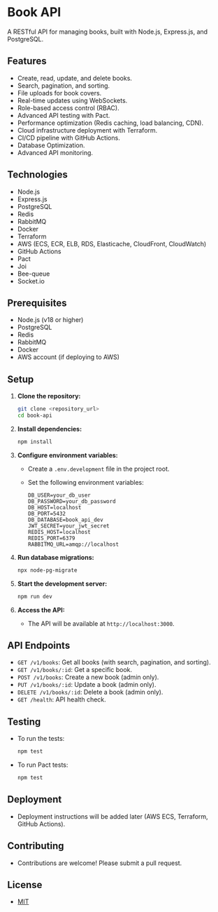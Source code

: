 # Book API

A RESTful API for managing books, built with Node.js, Express.js, and PostgreSQL.

## Features

-   Create, read, update, and delete books.
-   Search, pagination, and sorting.
-   File uploads for book covers.
-   Real-time updates using WebSockets.
-   Role-based access control (RBAC).
-   Advanced API testing with Pact.
-   Performance optimization (Redis caching, load balancing, CDN).
-   Cloud infrastructure deployment with Terraform.
-   CI/CD pipeline with GitHub Actions.
-   Database Optimization.
-   Advanced API monitoring.

## Technologies

-   Node.js
-   Express.js
-   PostgreSQL
-   Redis
-   RabbitMQ
-   Docker
-   Terraform
-   AWS (ECS, ECR, ELB, RDS, Elasticache, CloudFront, CloudWatch)
-   GitHub Actions
-   Pact
-   Joi
-   Bee-queue
-   Socket.io

## Prerequisites

-   Node.js (v18 or higher)
-   PostgreSQL
-   Redis
-   RabbitMQ
-   Docker
-   AWS account (if deploying to AWS)

## Setup

1.  **Clone the repository:**

    ```bash
    git clone <repository_url>
    cd book-api
    ```

2.  **Install dependencies:**

    ```bash
    npm install
    ```

3.  **Configure environment variables:**

    -   Create a `.env.development` file in the project root.
    -   Set the following environment variables:

        ```
        DB_USER=your_db_user
        DB_PASSWORD=your_db_password
        DB_HOST=localhost
        DB_PORT=5432
        DB_DATABASE=book_api_dev
        JWT_SECRET=your_jwt_secret
        REDIS_HOST=localhost
        REDIS_PORT=6379
        RABBITMQ_URL=amqp://localhost
        ```

4.  **Run database migrations:**

    ```bash
    npx node-pg-migrate
    ```

5.  **Start the development server:**

    ```bash
    npm run dev
    ```

6.  **Access the API:**

    -   The API will be available at `http://localhost:3000`.

## API Endpoints

-   `GET /v1/books`: Get all books (with search, pagination, and sorting).
-   `GET /v1/books/:id`: Get a specific book.
-   `POST /v1/books`: Create a new book (admin only).
-   `PUT /v1/books/:id`: Update a book (admin only).
-   `DELETE /v1/books/:id`: Delete a book (admin only).
-   `GET /health`: API health check.

## Testing

-   To run the tests:

    ```bash
    npm test
    ```

-   To run Pact tests:

    ```bash
    npm test
    ```

## Deployment

-   Deployment instructions will be added later (AWS ECS, Terraform, GitHub Actions).

## Contributing

-   Contributions are welcome! Please submit a pull request.

## License

-   [MIT](LICENSE)